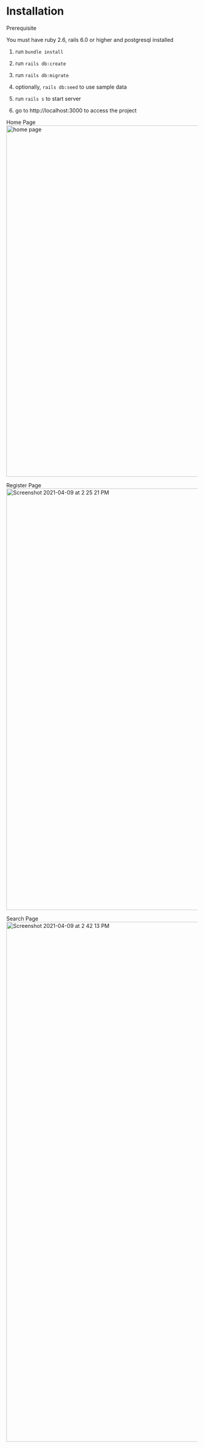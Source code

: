 # Installation

  Prerequisite
  
  You must have ruby 2.6, rails 6.0 or higher and postgresql  installed
  
  1. run `bundle install`
  
  2. run `rails db:create`
  
  3. run `rails db:migrate`
  
  4. optionally, `rails db:seed` to use sample data
  
  5. run `rails s` to start server
  
  6. go to http://localhost:3000 to access the project


Home Page
<img width="925" alt="home page" src="https://user-images.githubusercontent.com/11008910/114194633-3b312d00-993f-11eb-9c74-e4442a6c2e95.png">

Register Page
<img width="1110" alt="Screenshot 2021-04-09 at 2 25 21 PM" src="https://user-images.githubusercontent.com/11008910/114196986-6e74bb80-9941-11eb-9e81-c3efb680ea96.png">

Search Page
<img width="1369" alt="Screenshot 2021-04-09 at 2 42 13 PM" src="https://user-images.githubusercontent.com/11008910/114197516-f5c22f00-9941-11eb-942f-ac8a74942c08.png">



